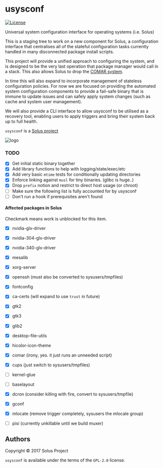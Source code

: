 # usysconf

[![License](https://img.shields.io/badge/License-GPL%202.0-blue.svg)](https://opensource.org/licenses/GPL-2.0)

Universal system configuration interface for operating systems (i.e. Solus)

This is a staging tree to work on a new component for Solus, a configuration interface
that centralises all of the stateful configuration tasks currently handled in many disconnected
package install scripts.

This project will provide a unified approach to configuring the system, and is designed
to be the very last operation that package manager would call in a stack. This also allows
Solus to drop the [COMAR system](https://solus-project.com/2017/11/12/this-week-in-solus-install-48/).

In time this will also expand to incorporate management of stateless configuration
policies. For now we are focused on providing the automated system configuration
components to provide a fail-safe binary that is immune to update issues and can
safely apply system changes (such as cache and system user management).

We will also provide a CLI interface to allow usysconf to be utilised as a recovery
tool, enabling users to apply triggers and bring their system back up to full health.

`usysconf` is a [Solus project](https://solus-project.com/)

![logo](https://build.solus-project.com/logo.png)

### TODO

 - [x] Get initial static binary together
 - [x] Add library functions to help with logging/state/exec/etc
 - [x] Add very basic `mtime` tests for conditionally updating directories
 - [x] Enforce linking against `musl` for tiny binaries. (glibc is huge..)
 - [x] Drop `prefix` notion and restrict to direct host usage (or chroot)
 - [ ] Make sure the following list is fully accounted for by usysconf
 - [ ] Don't run a hook if prerequisites aren't found

#### Affected packages in Solus

Checkmark means work is unblocked for this item.

 - [x] nvidia-glx-driver
 - [x] nvidia-304-glx-driver
 - [x] nvidia-340-glx-driver
 - [x] mesalib
 - [x] xorg-server 
 - [x] openssh (must also be converted to sysusers/tmpfiles)
 - [x] fontconfig
 - [x] ca-certs (will expand to use `trust` in future)
 - [x] gtk2
 - [x] gtk3
 - [x] glib2
 - [x] desktop-file-utils
 - [x] hicolor-icon-theme
 - [x] comar (irony, yes. it just runs an unneeded script)
 - [x] cups (just switch to sysusers/tmpfiles)
 - [ ] kernel-glue
 - [ ] baselayout
 - [x] dcron (consider killing with fire, convert to sysusers/tmpfile)
 - [x] gconf
 - [x] mlocate (remove trigger completely, sysusers the mlocale group)
 - [ ] pisi (currently unkillable until we build muxer)


## Authors

Copyright © 2017 Solus Project

`usysconf` is available under the terms of the `GPL-2.0` license.

